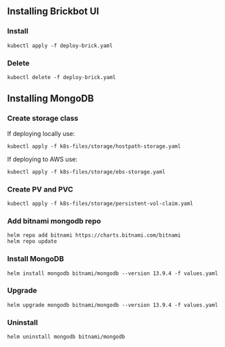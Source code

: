 ## Installing Brickbot UI
### Install
```
kubectl apply -f deploy-brick.yaml
```
### Delete
```
kubectl delete -f deploy-brick.yaml
```

## Installing MongoDB

### Create storage class
If deploying locally use:
```
kubectl apply -f k8s-files/storage/hostpath-storage.yaml
```
If deploying to AWS use: 
```
kubectl apply -f k8s-files/storage/ebs-storage.yaml
```
### Create PV and PVC
```
kubectl apply -f k8s-files/storage/persistent-vol-claim.yaml
```
### Add bitnami mongodb repo
```
helm repo add bitnami https://charts.bitnami.com/bitnami
helm repo update
```
### Install MongoDB
```
helm install mongodb bitnami/mongodb --version 13.9.4 -f values.yaml
```

### Upgrade
```
helm upgrade mongodb bitnami/mongodb --version 13.9.4 -f values.yaml
```

### Uninstall
```
helm uninstall mongodb bitnami/mongodb
```